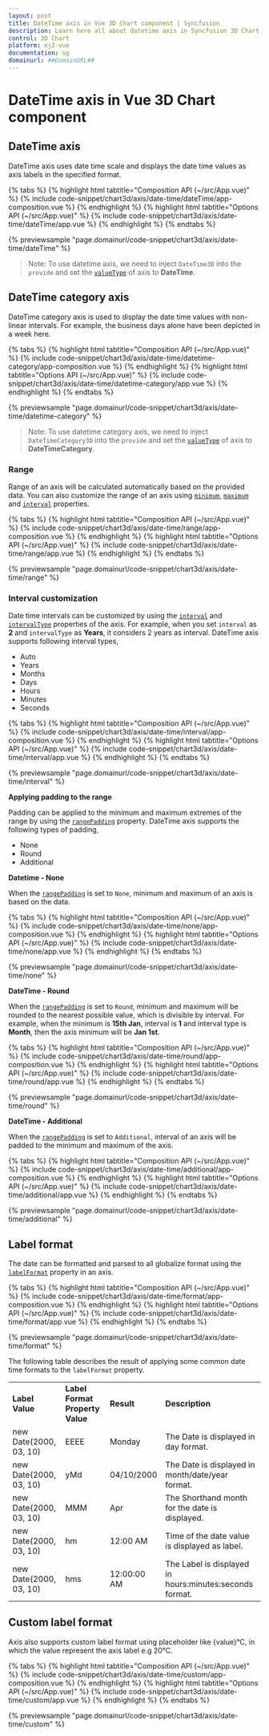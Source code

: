 ```yaml
---
layout: post
title: DateTime axis in Vue 3D Chart component | Syncfusion
description: Learn here all about datetime axis in Syncfusion 3D Chart component of Syncfusion Essential JS 2 and more.
control: 3D Chart
platform: ej2-vue
documentation: ug
domainurl: ##DomainURL##
---
```


<!-- markdownlint-disable MD036 -->

# DateTime axis in Vue 3D Chart component

## DateTime axis

DateTime axis uses date time scale and displays the date time values as axis labels in the specified format.

{% tabs %}
{% highlight html tabtitle="Composition API (~/src/App.vue)" %}
{% include code-snippet/chart3d/axis/date-time/dateTime/app-composition.vue %}
{% endhighlight %}
{% highlight html tabtitle="Options API (~/src/App.vue)" %}
{% include code-snippet/chart3d/axis/date-time/dateTime/app.vue %}
{% endhighlight %}
{% endtabs %}
        
{% previewsample "page.domainurl/code-snippet/chart3d/axis/date-time/dateTime" %}

>Note: To use datetime axis, we need to inject `DateTime3D` into the `provide` and set the [`valueType`](https://ej2.syncfusion.com/vue/documentation/api/chart3d/axis3D/#valuetype) of axis to **DateTime**.

## DateTime category axis

DateTime category axis is used to display the date time values with non-linear intervals. For example, the business days alone have been depicted in a week here.

{% tabs %}
{% highlight html tabtitle="Composition API (~/src/App.vue)" %}
{% include code-snippet/chart3d/axis/date-time/datetime-category/app-composition.vue %}
{% endhighlight %}
{% highlight html tabtitle="Options API (~/src/App.vue)" %}
{% include code-snippet/chart3d/axis/date-time/datetime-category/app.vue %}
{% endhighlight %}
{% endtabs %}
        
{% previewsample "page.domainurl/code-snippet/chart3d/axis/date-time/datetime-category" %}

>Note: To use datetime category axis, we need to inject `DateTimeCategory3D` into the `provide` and set the [`valueType`](https://ej2.syncfusion.com/vue/documentation/api/chart3d/axis3D/#valuetype) of axis to **DateTimeCategory**.

### Range

Range of an axis will be calculated automatically based on the provided data. You can also customize the range of an axis using [`minimum`](https://ej2.syncfusion.com/vue/documentation/api/chart3d/axis3D/#minimum), [`maximum`](https://ej2.syncfusion.com/vue/documentation/api/chart3d/axis3D/#maximum) and [`interval`](https://ej2.syncfusion.com/vue/documentation/api/chart3d/axis3D/#interval) properties.

{% tabs %}
{% highlight html tabtitle="Composition API (~/src/App.vue)" %}
{% include code-snippet/chart3d/axis/date-time/range/app-composition.vue %}
{% endhighlight %}
{% highlight html tabtitle="Options API (~/src/App.vue)" %}
{% include code-snippet/chart3d/axis/date-time/range/app.vue %}
{% endhighlight %}
{% endtabs %}
        
{% previewsample "page.domainurl/code-snippet/chart3d/axis/date-time/range" %}

### Interval customization

Date time intervals can be customized by using the [`interval`](https://ej2.syncfusion.com/vue/documentation/api/chart3d/axis3D/#interval) and [`intervalType`](https://ej2.syncfusion.com/vue/documentation/api/chart3d/axis3D/#intervaltype) properties of the axis. For example, when you set `interval` as **2** and `intervalType` as **Years**, it considers 2 years as interval. DateTime axis supports following interval types,

* Auto
* Years
* Months
* Days
* Hours
* Minutes
* Seconds

{% tabs %}
{% highlight html tabtitle="Composition API (~/src/App.vue)" %}
{% include code-snippet/chart3d/axis/date-time/interval/app-composition.vue %}
{% endhighlight %}
{% highlight html tabtitle="Options API (~/src/App.vue)" %}
{% include code-snippet/chart3d/axis/date-time/interval/app.vue %}
{% endhighlight %}
{% endtabs %}
        
{% previewsample "page.domainurl/code-snippet/chart3d/axis/date-time/interval" %}

**Applying padding to the range**

Padding can be applied to the minimum and maximum extremes of the range by using the [`rangePadding`](https://ej2.syncfusion.com/vue/documentation/api/chart3d/axis3D/#rangepadding) property. DateTime axis supports the following types of padding,

* None
* Round
* Additional

**Datetime - None**

When the [`rangePadding`](https://ej2.syncfusion.com/vue/documentation/api/chart3d/axis3D/#rangepadding) is set to `None`, minimum and maximum of an axis is based on the data.

{% tabs %}
{% highlight html tabtitle="Composition API (~/src/App.vue)" %}
{% include code-snippet/chart3d/axis/date-time/none/app-composition.vue %}
{% endhighlight %}
{% highlight html tabtitle="Options API (~/src/App.vue)" %}
{% include code-snippet/chart3d/axis/date-time/none/app.vue %}
{% endhighlight %}
{% endtabs %}
        
{% previewsample "page.domainurl/code-snippet/chart3d/axis/date-time/none" %}

**DateTime - Round**

When the [`rangePadding`](https://ej2.syncfusion.com/vue/documentation/api/chart3d/axis3D/#rangepadding) is set to `Round`, minimum and maximum will be rounded to the nearest possible value, which is divisible by interval. For example, when the minimum is **15th Jan**, interval is **1** and interval type is **Month**, then the axis minimum will be **Jan 1st**.

{% tabs %}
{% highlight html tabtitle="Composition API (~/src/App.vue)" %}
{% include code-snippet/chart3d/axis/date-time/round/app-composition.vue %}
{% endhighlight %}
{% highlight html tabtitle="Options API (~/src/App.vue)" %}
{% include code-snippet/chart3d/axis/date-time/round/app.vue %}
{% endhighlight %}
{% endtabs %}
        
{% previewsample "page.domainurl/code-snippet/chart3d/axis/date-time/round" %}

**DateTime - Additional**

When the [`rangePadding`](https://ej2.syncfusion.com/vue/documentation/api/chart3d/axis3D/#rangepadding) is set to `Additional`, interval of an axis will be padded to the minimum and maximum of the axis.

{% tabs %}
{% highlight html tabtitle="Composition API (~/src/App.vue)" %}
{% include code-snippet/chart3d/axis/date-time/additional/app-composition.vue %}
{% endhighlight %}
{% highlight html tabtitle="Options API (~/src/App.vue)" %}
{% include code-snippet/chart3d/axis/date-time/additional/app.vue %}
{% endhighlight %}
{% endtabs %}
        
{% previewsample "page.domainurl/code-snippet/chart3d/axis/date-time/additional" %}

## Label format

The date can be formatted and parsed to all globalize format using the [`labelFormat`](https://ej2.syncfusion.com/vue/documentation/api/chart3d/axis3D/#labelformat) property in an axis.

{% tabs %}
{% highlight html tabtitle="Composition API (~/src/App.vue)" %}
{% include code-snippet/chart3d/axis/date-time/format/app-composition.vue %}
{% endhighlight %}
{% highlight html tabtitle="Options API (~/src/App.vue)" %}
{% include code-snippet/chart3d/axis/date-time/format/app.vue %}
{% endhighlight %}
{% endtabs %}
        
{% previewsample "page.domainurl/code-snippet/chart3d/axis/date-time/format" %}

The following table describes the result of applying some common date time formats to the `labelFormat` property.

<!-- markdownlint-disable MD033 -->
<table>
<tr>
<td><b>Label Value</b></td>
<td><b>Label Format Property Value</b></td>
<td><b>Result </b></td>
<td><b>Description </b></td>
</tr>
<tr>
<td>new Date(2000, 03, 10)</td>
<td>EEEE</td>
<td>Monday</td>
<td>The Date is displayed in day format.</td>
</tr>
<tr>
<td>new Date(2000, 03, 10)</td>
<td>yMd</td>
<td>04/10/2000</td>
<td>The Date is displayed in month/date/year format.</td>
</tr>
<tr>
<td>new Date(2000, 03, 10)</td>
<td> MMM </td>
<td>Apr</td>
<td>The Shorthand month for the date is displayed.</td>
</tr>
<tr>
<td>new Date(2000, 03, 10)</td>
<td>hm</td>
<td>12:00 AM</td>
<td>Time of the date value is displayed as label.</td>
</tr>
<tr>
<td>new Date(2000, 03, 10)</td>
<td>hms</td>
<td>12:00:00 AM</td>
<td>The Label is displayed in hours:minutes:seconds format.</td>
</tr>
</table>

## Custom label format

Axis also supports custom label format using placeholder like {value}°C, in which the value represent the axis label e.g 20°C.

{% tabs %}
{% highlight html tabtitle="Composition API (~/src/App.vue)" %}
{% include code-snippet/chart3d/axis/date-time/custom/app-composition.vue %}
{% endhighlight %}
{% highlight html tabtitle="Options API (~/src/App.vue)" %}
{% include code-snippet/chart3d/axis/date-time/custom/app.vue %}
{% endhighlight %}
{% endtabs %}
        
{% previewsample "page.domainurl/code-snippet/chart3d/axis/date-time/custom" %}